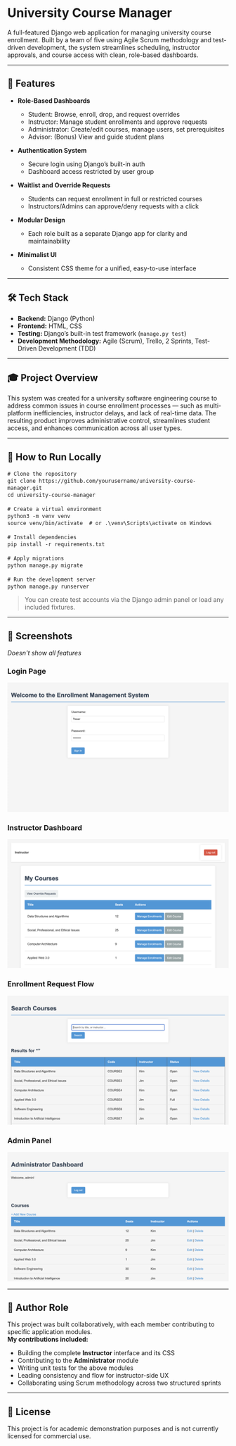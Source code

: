 # University Course Manager

A full-featured Django web application for managing university course enrollment. Built by a team of five using Agile Scrum methodology and test-driven development, the system streamlines scheduling, instructor approvals, and course access with clean, role-based dashboards.

---

## 🚀 Features

- **Role-Based Dashboards**
  - Student: Browse, enroll, drop, and request overrides
  - Instructor: Manage student enrollments and approve requests
  - Administrator: Create/edit courses, manage users, set prerequisites
  - Advisor: (Bonus) View and guide student plans

- **Authentication System**
  - Secure login using Django’s built-in auth
  - Dashboard access restricted by user group

- **Waitlist and Override Requests**
  - Students can request enrollment in full or restricted courses
  - Instructors/Admins can approve/deny requests with a click

- **Modular Design**
  - Each role built as a separate Django app for clarity and maintainability

- **Minimalist UI**
  - Consistent CSS theme for a unified, easy-to-use interface

---

## 🛠 Tech Stack

- **Backend:** Django (Python)
- **Frontend:** HTML, CSS
- **Testing:** Django’s built-in test framework (`manage.py test`)
- **Development Methodology:** Agile (Scrum), Trello, 2 Sprints, Test-Driven Development (TDD)

---

## 🎓 Project Overview

This system was created for a university software engineering course to address common issues in course enrollment processes — such as multi-platform inefficiencies, instructor delays, and lack of real-time data. The resulting product improves administrative control, streamlines student access, and enhances communication across all user types.

---

## 🧪 How to Run Locally

    # Clone the repository
    git clone https://github.com/yourusername/university-course-manager.git
    cd university-course-manager

    # Create a virtual environment
    python3 -m venv venv
    source venv/bin/activate  # or .\venv\Scripts\activate on Windows

    # Install dependencies
    pip install -r requirements.txt

    # Apply migrations
    python manage.py migrate

    # Run the development server
    python manage.py runserver

> You can create test accounts via the Django admin panel or load any included fixtures.

---

## 📸 Screenshots
*Doesn't show all features*

### Login Page
![Login Page](assets/login-page.png)

### Instructor Dashboard
![Instructor Dashboard](assets/instructor-dashboard.png)

### Enrollment Request Flow
![Enrollment Request](assets/enrollment-request.png)

### Admin Panel
![Admin Panel](assets/admin-panel.png)


---

## 👤 Author Role

This project was built collaboratively, with each member contributing to specific application modules.  
**My contributions included:**
- Building the complete **Instructor** interface and its CSS  
- Contributing to the **Administrator** module  
- Writing unit tests for the above modules  
- Leading consistency and flow for instructor-side UX  
- Collaborating using Scrum methodology across two structured sprints

---

## 📄 License

This project is for academic demonstration purposes and is not currently licensed for commercial use.
